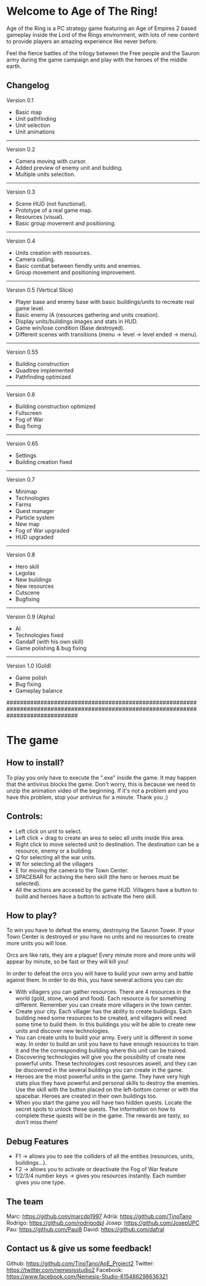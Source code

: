 ﻿# Welcome to Age of The Ring!

Age of the Ring is a PC strategy game featuring an Age of Empires 2 based gameplay inside the Lord of the Rings environment, with lots of new content to provide players an amazing experience like never before.

Feel the fierce battles of the trilogy between the Free people and the Sauron army during the game campaign and play with the heroes of the middle earth.

## Changelog

Version 0.1 
- Basic map
- Unit pathfinding
- Unit selection
- Unit animations
______________________________________________________________________________________

Version 0.2 
- Camera moving with cursor.
- Added preview of enemy unit and bulding.
- Multiple units selection.
______________________________________________________________________________________

Version 0.3
- Scene HUD (not functional).
- Prototype of a real game map.
- Resources (visual).
- Basic group movement and positioning.
______________________________________________________________________________________

Version 0.4
- Units creation with resources.
- Camera culling.
- Basic combat between fiendly units and enemies.
- Group movement and positioning improvement.
______________________________________________________________________________________

Version 0.5 (Vertical Slice)
- Player base and enemy base with basic buildings/units to recreate real game level.
- Basic enemy IA (resources gathering and units creation).
- Display units/buildings images and stats in HUD.
- Game win/lose condition (Base destroyed).
- Different scenes with transitions (menu -> level -> level ended -> menu).
______________________________________________________________________________________

Version 0.55 
- Building construction
- Quadtree implemented
- Pathfinding optimized
______________________________________________________________________________________

Version 0.6
- Building construction optimized
- Fullscreen
- Fog of War
- Bug fixing
______________________________________________________________________________________

Version 0.65
- Settings
- Building creation fixed
______________________________________________________________________________________

Version 0.7
- Minimap
- Technologies
- Farms
- Quest manager
- Particle system
- New map
- Fog of War upgraded
- HUD upgraded
______________________________________________________________________________________

Version 0.8
- Hero skill
- Legolas
- New buildings
- New resources
- Cutscene
- Bugfixing
______________________________________________________________________________________

Version 0.9 (Alpha)
- AI
- Technologies fixed
- Gandalf (with his own skill)
- Game polishing & bug fixing
______________________________________________________________________________________

Version 1.0 (Gold)
- Game polish 
- Bug fixing
- Gameplay balance

#####################################################################################################################################

# The game

## How to install?

To play you only have to execute the ".exe" inside the game. It may happen that the antivirus blocks the game. Don't worry, this is because we need to unzip the animation video of the beginning. If it's not
a problem and you have this problem, stop your antivirus for a minute. Thank you ;)

## Controls:

- Left click on unit to select.
- Left click + drag to create an area to selec all units inside this area. 
- Right click to move selected unit to destination. The destination can be a resource, enemy or a building.
- Q for selecting all the war units.
- W for selecting all the villagers
- E for moving the camera to the Town Center.
- SPACEBAR for activing the hero skill (the hero or heroes must be selected).
- All the actions are accesed by the game HUD. Villagers have a button to build and heroes have a button to activate the hero skill.

## How to play?

To win you have to defeat the enemy, destroying the Sauron Tower. If your Town Center is destroyed or you have no units and no resources to create more units you will lose. 

Orcs are like rats, they are a plague! Every minute more and more units will appear by minute, so be fast or they will kill you!

In order to defeat the orcs you will have to build your own army and battle against them. In order to do this, you have several actions you can do:

- With villagers you can gather resources. There are 4 resources in the world (gold, stone, wood and food). Each resource is for something different. Remember you can create more villagers in the town center.
- Create your city. Each villager has the ability to create buildings. Each building need some resources to be created, and villagers will need some time to build them. In this buildings you will be able to create
  new units and discover new technologies.
- You can create units to build your army. Every unit is different in some way. In order to build an unit you have to have enough resources to train it and the the corresponding building where this unit can be trained.
- Discovering technologies will give you the possibility of create new powerful units. These technologies cost resources aswell, and they can be discovered in the several buildings you can create in the game.
- Heroes are the most powerful units in the game. They have very high stats plus they have powerful and personal skills to destroy the enemies. Use the skill with the button placed on the left-bottom corner or with the spacebar.
  Heroes are created in their own buildings too.
- When you start the game you will have two hidden quests. Locate the secret spots to unlock these quests. The information on how to complete these quests will be in the game. The rewards are tasty, so don't miss them!

## Debug Features

- F1 -> allows you to see the colliders of all the entities (resources, units, buildings...).
- F2 -> allows you to activate or deactivate the Fog of War feature
- 1/2/3/4 number keys -> gives you resources instantly. Each number gives you one type.	

## The team

Marc: https://github.com/marcdp1997
Adrià: https://github.com/TinoTano
Rodrigo: https://github.com/rodrigodpl
Josep: https://github.com/JosepUPC
Pau: https://github.com/Paui8
David: https://github.com/dafral


## Contact us & give us some feedback!

Github: https://github.com/TinoTano/AoE_Project2
Twitter: https://twitter.com/nemesisstudio2
Facebook: https://www.facebook.com/Nemesis-Studio-615486298636321
